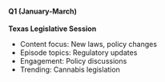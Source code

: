 #### Q1 (January-March)

**Texas Legislative Session**

- Content focus: New laws, policy changes
- Episode topics: Regulatory updates
- Engagement: Policy discussions
- Trending: Cannabis legislation
